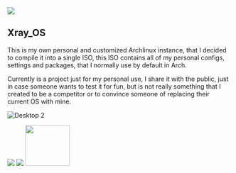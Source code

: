  <img src="https://images2.imgbox.com/b1/19/gp7ReKqs_o.png"> 

## Xray_OS 
This is my own personal and customized Archlinux instance, that I decided to compile it into a single ISO, this ISO contains all of my personal configs, settings and packages, that I normally use by default in Arch.

Currently is a project just for my personal use, I share it with the public, just in case someone wants to test it for fun, but is not really something that I created to be a competitor or to convince someone of replacing their current OS with mine.

![Desktop 2](https://github.com/Xray-OS/xray_os/assets/143856402/847105ac-5e33-4e80-b2b8-ea10675a0429)

<img src="https://images2.imgbox.com/a5/e5/VcjlKerg_o.png">

<img src="https://images2.imgbox.com/91/a3/bmepo64s_o.jpg">


<img src="https://images2.imgbox.com/79/d9/c0B6V9le_o.png" width="100" height="92">
